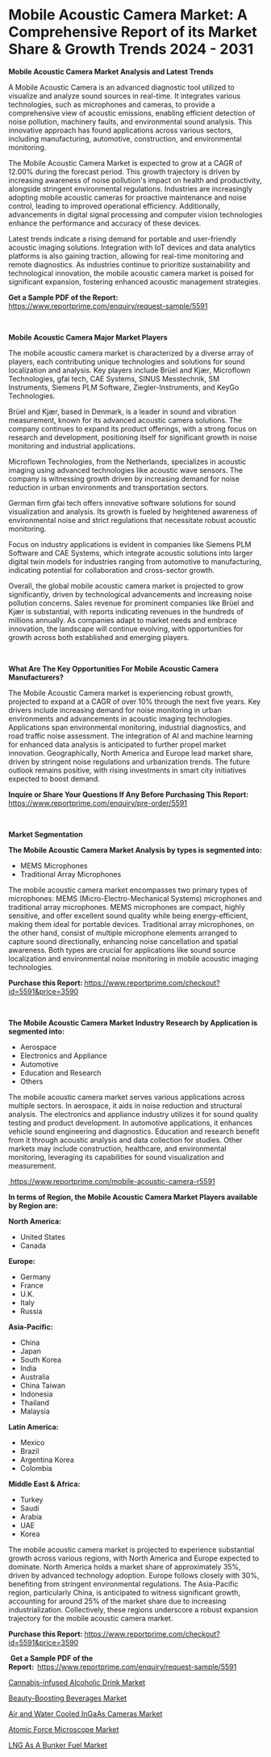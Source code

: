 <p><h1>Mobile Acoustic Camera Market: A Comprehensive Report of its Market Share & Growth Trends 2024 - 2031</h1></p><p><strong>Mobile Acoustic Camera Market Analysis and Latest Trends</strong></p>
<p><p>A Mobile Acoustic Camera is an advanced diagnostic tool utilized to visualize and analyze sound sources in real-time. It integrates various technologies, such as microphones and cameras, to provide a comprehensive view of acoustic emissions, enabling efficient detection of noise pollution, machinery faults, and environmental sound analysis. This innovative approach has found applications across various sectors, including manufacturing, automotive, construction, and environmental monitoring.</p><p>The Mobile Acoustic Camera Market is expected to grow at a CAGR of 12.00% during the forecast period. This growth trajectory is driven by increasing awareness of noise pollution's impact on health and productivity, alongside stringent environmental regulations. Industries are increasingly adopting mobile acoustic cameras for proactive maintenance and noise control, leading to improved operational efficiency. Additionally, advancements in digital signal processing and computer vision technologies enhance the performance and accuracy of these devices.</p><p>Latest trends indicate a rising demand for portable and user-friendly acoustic imaging solutions. Integration with IoT devices and data analytics platforms is also gaining traction, allowing for real-time monitoring and remote diagnostics. As industries continue to prioritize sustainability and technological innovation, the mobile acoustic camera market is poised for significant expansion, fostering enhanced acoustic management strategies.</p></p>
<p><strong>Get a Sample PDF of the Report:&nbsp;</strong> <a href="https://www.reportprime.com/enquiry/request-sample/5591?utm_campaign=13&utm_medium=2&utm_source=Github&utm_content=ia&utm_term=10102024&utm_id=mobile-acoustic-camera">https://www.reportprime.com/enquiry/request-sample/5591</a></p>
<p>&nbsp;</p>
<p><strong>Mobile Acoustic Camera Major Market Players</strong></p>
<p><p>The mobile acoustic camera market is characterized by a diverse array of players, each contributing unique technologies and solutions for sound localization and analysis. Key players include Brüel and Kjær, Microflown Technologies, gfai tech, CAE Systems, SINUS Messtechnik, SM Instruments, Siemens PLM Software, Ziegler-Instruments, and KeyGo Technologies. </p><p>Brüel and Kjær, based in Denmark, is a leader in sound and vibration measurement, known for its advanced acoustic camera solutions. The company continues to expand its product offerings, with a strong focus on research and development, positioning itself for significant growth in noise monitoring and industrial applications.</p><p>Microflown Technologies, from the Netherlands, specializes in acoustic imaging using advanced technologies like acoustic wave sensors. The company is witnessing growth driven by increasing demand for noise reduction in urban environments and transportation sectors.</p><p>German firm gfai tech offers innovative software solutions for sound visualization and analysis. Its growth is fueled by heightened awareness of environmental noise and strict regulations that necessitate robust acoustic monitoring. </p><p>Focus on industry applications is evident in companies like Siemens PLM Software and CAE Systems, which integrate acoustic solutions into larger digital twin models for industries ranging from automotive to manufacturing, indicating potential for collaboration and cross-sector growth.</p><p>Overall, the global mobile acoustic camera market is projected to grow significantly, driven by technological advancements and increasing noise pollution concerns. Sales revenue for prominent companies like Brüel and Kjær is substantial, with reports indicating revenues in the hundreds of millions annually. As companies adapt to market needs and embrace innovation, the landscape will continue evolving, with opportunities for growth across both established and emerging players.</p></p>
<p>&nbsp;</p>
<p><strong>What Are The Key Opportunities For Mobile Acoustic Camera Manufacturers?</strong></p>
<p><p>The Mobile Acoustic Camera market is experiencing robust growth, projected to expand at a CAGR of over 10% through the next five years. Key drivers include increasing demand for noise monitoring in urban environments and advancements in acoustic imaging technologies. Applications span environmental monitoring, industrial diagnostics, and road traffic noise assessment. The integration of AI and machine learning for enhanced data analysis is anticipated to further propel market innovation. Geographically, North America and Europe lead market share, driven by stringent noise regulations and urbanization trends. The future outlook remains positive, with rising investments in smart city initiatives expected to boost demand.</p></p>
<p><strong>Inquire or Share Your Questions If Any Before Purchasing This Report:</strong> <a href="https://www.reportprime.com/enquiry/pre-order/5591?utm_campaign=13&utm_medium=2&utm_source=Github&utm_content=ia&utm_term=10102024&utm_id=mobile-acoustic-camera">https://www.reportprime.com/enquiry/pre-order/5591</a></p>
<p>&nbsp;</p>
<p><strong>Market Segmentation</strong></p>
<p><strong>The Mobile Acoustic Camera Market Analysis by types is segmented into:</strong></p>
<p><ul><li>MEMS Microphones</li><li>Traditional Array Microphones</li></ul></p>
<p><p>The mobile acoustic camera market encompasses two primary types of microphones: MEMS (Micro-Electro-Mechanical Systems) microphones and traditional array microphones. MEMS microphones are compact, highly sensitive, and offer excellent sound quality while being energy-efficient, making them ideal for portable devices. Traditional array microphones, on the other hand, consist of multiple microphone elements arranged to capture sound directionally, enhancing noise cancellation and spatial awareness. Both types are crucial for applications like sound source localization and environmental noise monitoring in mobile acoustic imaging technologies.</p></p>
<p><strong>Purchase this Report:&nbsp;</strong><a href="https://www.reportprime.com/checkout?id=5591&price=3590&utm_campaign=13&utm_medium=2&utm_source=Github&utm_content=ia&utm_term=10102024&utm_id=mobile-acoustic-camera">https://www.reportprime.com/checkout?id=5591&price=3590</a></p>
<p>&nbsp;</p>
<p><strong>The Mobile Acoustic Camera Market Industry Research by Application is segmented into:</strong></p>
<p><ul><li>Aerospace</li><li>Electronics and Appliance</li><li>Automotive</li><li>Education and Research</li><li>Others</li></ul></p>
<p><p>The mobile acoustic camera market serves various applications across multiple sectors. In aerospace, it aids in noise reduction and structural analysis. The electronics and appliance industry utilizes it for sound quality testing and product development. In automotive applications, it enhances vehicle sound engineering and diagnostics. Education and research benefit from it through acoustic analysis and data collection for studies. Other markets may include construction, healthcare, and environmental monitoring, leveraging its capabilities for sound visualization and measurement.</p></p>
<p><a href="https://www.reportprime.com/mobile-acoustic-camera-r5591?utm_campaign=13&utm_medium=2&utm_source=Github&utm_content=ia&utm_term=10102024&utm_id=mobile-acoustic-camera">&nbsp;https://www.reportprime.com/mobile-acoustic-camera-r5591</a></p>
<p><strong>In terms of Region, the Mobile Acoustic Camera Market Players available by Region are:</strong></p>
<p>
    <p> <strong> North America: </strong>
        <ul>
            <li>United States</li>
            <li>Canada</li>
        </ul>
        </p> 
    <p> <strong> Europe: </strong>
        <ul>
            <li>Germany</li>
            <li>France</li>
            <li>U.K.</li>
            <li>Italy</li>
            <li>Russia</li>
        </ul>
        </p> 
    <p> <strong> Asia-Pacific: </strong>
        <ul>
            <li>China</li>
            <li>Japan</li>
            <li>South Korea</li>
            <li>India</li>
            <li>Australia</li>
            <li>China Taiwan</li>
            <li>Indonesia</li>
            <li>Thailand</li>
            <li>Malaysia</li>
        </ul>
        </p> 
    <p> <strong> Latin America: </strong>
        <ul>
            <li>Mexico</li>
            <li>Brazil</li>
            <li>Argentina Korea</li>
            <li>Colombia</li>
        </ul>
        </p> 
    <p> <strong> Middle East & Africa: </strong>
        <ul>
            <li>Turkey</li>
            <li>Saudi</li>
            <li>Arabia</li>
            <li>UAE</li>
            <li>Korea</li>
        </ul>
    </p>
    </p>
<p><p>The mobile acoustic camera market is projected to experience substantial growth across various regions, with North America and Europe expected to dominate. North America holds a market share of approximately 35%, driven by advanced technology adoption. Europe follows closely with 30%, benefiting from stringent environmental regulations. The Asia-Pacific region, particularly China, is anticipated to witness significant growth, accounting for around 25% of the market share due to increasing industrialization. Collectively, these regions underscore a robust expansion trajectory for the mobile acoustic camera market.</p></p>
<p><strong>Purchase this Report: </strong><a href="https://www.reportprime.com/checkout?id=5591&price=3590&utm_campaign=13&utm_medium=2&utm_source=Github&utm_content=ia&utm_term=10102024&utm_id=mobile-acoustic-camera">https://www.reportprime.com/checkout?id=5591&price=3590</a></p>
<p>&nbsp;<strong>Get a Sample PDF of the Report:&nbsp;&nbsp;</strong><a href="https://www.reportprime.com/enquiry/request-sample/5591?utm_campaign=13&utm_medium=2&utm_source=Github&utm_content=ia&utm_term=10102024&utm_id=mobile-acoustic-camera">https://www.reportprime.com/enquiry/request-sample/5591</a></p>
<p><strong></strong></p>
<p><p><a href="https://issuu.com/reportprime-2/docs/cannabis-infused-alcoholic-drink-ma_ecc716356ac50b?utm_campaign=13&utm_medium=2&utm_source=Github&utm_content=ia&utm_term=10102024&utm_id=mobile-acoustic-camera">Cannabis-infused Alcoholic Drink Market</a></p><p><a href="https://issuu.com/reportprime-2/docs/beauty-boosting-beverages-market-si_bb2c03150f619b?utm_campaign=13&utm_medium=2&utm_source=Github&utm_content=ia&utm_term=10102024&utm_id=mobile-acoustic-camera">Beauty-Boosting Beverages Market</a></p><p><a href="https://github.com/JakirUddin511/Market-Research-Report-List-1/blob/main/air-and-water-cooled-ingaas-cameras-market.md?utm_campaign=13&utm_medium=2&utm_source=Github&utm_content=ia&utm_term=10102024&utm_id=mobile-acoustic-camera">Air and Water Cooled InGaAs Cameras Market</a></p><p><a href="https://www.linkedin.com/pulse/unveiling-market-trends-global-atomic-force-microscope-growth-0i1le?utm_campaign=13&utm_medium=2&utm_source=Github&utm_content=ia&utm_term=10102024&utm_id=mobile-acoustic-camera">Atomic Force Microscope Market</a></p><p><a href="https://www.linkedin.com/pulse/strategic-forecast-lng-bunker-fuel-market-growth-trends-c6ycc?utm_campaign=13&utm_medium=2&utm_source=Github&utm_content=ia&utm_term=10102024&utm_id=mobile-acoustic-camera">LNG As A Bunker Fuel Market</a></p></p>